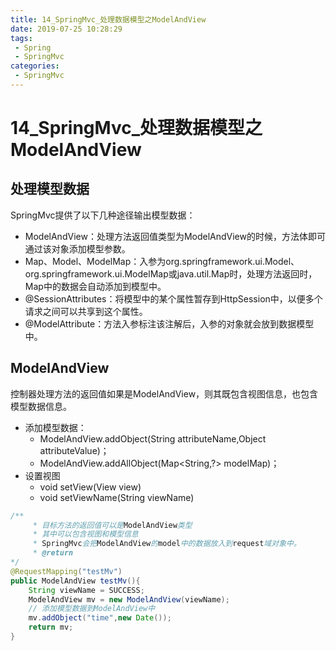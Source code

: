 ```yaml
---
title: 14_SpringMvc_处理数据模型之ModelAndView
date: 2019-07-25 10:28:29
tags: 
 - Spring
 - SpringMvc
categories:
 - SpringMvc
---
```


# 14_SpringMvc_处理数据模型之ModelAndView

## 处理模型数据

SpringMvc提供了以下几种途径输出模型数据：

- ModelAndView：处理方法返回值类型为ModelAndView的时候，方法体即可通过该对象添加模型参数。
- Map、Model、ModelMap：入参为org.springframework.ui.Model、org.springframework.ui.ModelMap或java.util.Map时，处理方法返回时，Map中的数据会自动添加到模型中。
- @SessionAttributes：将模型中的某个属性暂存到HttpSession中，以便多个请求之间可以共享到这个属性。
- @ModelAttribute：方法入参标注该注解后，入参的对象就会放到数据模型中。



## ModelAndView

控制器处理方法的返回值如果是ModelAndView，则其既包含视图信息，也包含模型数据信息。

- 添加模型数据：
  - ModelAndView.addObject(String attributeName,Object attributeValue)；
  - ModelAndView.addAllObject(Map<String,?> modelMap)；
- 设置视图
  - void setView(View view)
  - void setViewName(String viewName)

```java
/**
     * 目标方法的返回值可以是ModelAndView类型
     * 其中可以包含视图和模型信息
     * SpringMvc会把ModelAndView的model中的数据放入到request域对象中。
     * @return
*/
@RequestMapping("testMv")
public ModelAndView testMv(){
    String viewName = SUCCESS;
    ModelAndView mv = new ModelAndView(viewName);
    // 添加模型数据到ModelAndView中
    mv.addObject("time",new Date());
    return mv;
}
```




